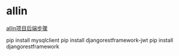 # allin
[allin项目后端步骤](http://www.cnblogs.com/sxdcgaq8080/p/7894828.html)

pip install mysqlclient
pip install djangorestframework-jwt
pip install djangorestframework